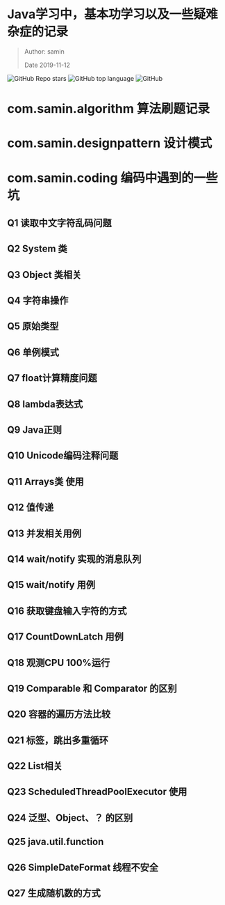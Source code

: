 # Java学习中，基本功学习以及一些疑难杂症的记录

> Author: samin
>
> Date 2019-11-12

![GitHub Repo stars](https://img.shields.io/github/stars/SaminZou/study-prj?style=social)
![GitHub top language](https://img.shields.io/github/languages/top/SaminZou/study-prj)
![GitHub](https://img.shields.io/github/license/SaminZou/study-prj)

# com.samin.algorithm 算法刷题记录

# com.samin.designpattern 设计模式

# com.samin.coding 编码中遇到的一些坑

## Q1 读取中文字符乱码问题
## Q2 System 类
## Q3 Object 类相关
## Q4 字符串操作
## Q5 原始类型
## Q6 单例模式
## Q7 float计算精度问题
## Q8 lambda表达式
## Q9 Java正则
## Q10 Unicode编码注释问题
## Q11 Arrays类 使用
## Q12 值传递
## Q13 并发相关用例
## Q14 wait/notify 实现的消息队列
## Q15 wait/notify 用例
## Q16 获取键盘输入字符的方式
## Q17 CountDownLatch 用例
## Q18 观测CPU 100%运行
## Q19 Comparable 和 Comparator 的区别
## Q20 容器的遍历方法比较
## Q21 标签，跳出多重循环
## Q22 List相关
## Q23 ScheduledThreadPoolExecutor 使用
## Q24 泛型、Object、？ 的区别
## Q25 java.util.function
## Q26 SimpleDateFormat 线程不安全
## Q27 生成随机数的方式
